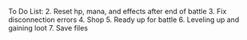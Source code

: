 To Do List:
2. Reset hp, mana, and effects after end of battle
3. Fix disconnection errors
4. Shop
5. Ready up for battle
6. Leveling up and gaining loot
7. Save files

